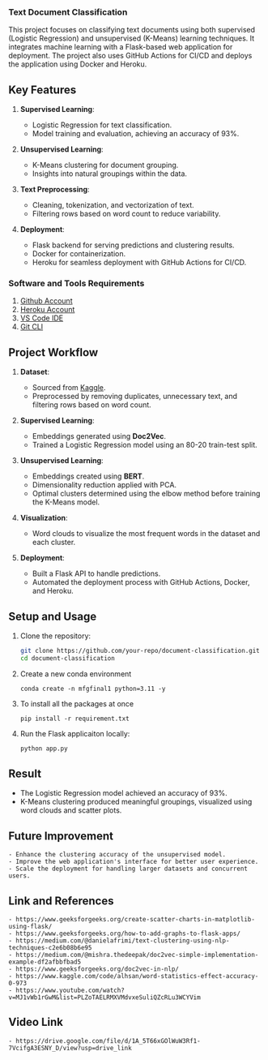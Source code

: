### Text Document Classification

This project focuses on classifying text documents using both supervised (Logistic Regression) and unsupervised (K-Means) learning techniques. It integrates machine learning with a Flask-based web application for deployment. The project also uses GitHub Actions for CI/CD and deploys the application using Docker and Heroku.

## Key Features

1. **Supervised Learning**:
   - Logistic Regression for text classification.
   - Model training and evaluation, achieving an accuracy of 93%.

2. **Unsupervised Learning**:
   - K-Means clustering for document grouping.
   - Insights into natural groupings within the data.

3. **Text Preprocessing**:
   - Cleaning, tokenization, and vectorization of text.
   - Filtering rows based on word count to reduce variability.

4. **Deployment**:
   - Flask backend for serving predictions and clustering results.
   - Docker for containerization.
   - Heroku for seamless deployment with GitHub Actions for CI/CD.

### Software and Tools Requirements

1. [Github Account](https://github.com)
2. [Heroku Account](https://heroku.com)
3. [VS Code IDE](https://code.visualstudio.com/)
4. [Git CLI](https://git-scm.com/book/en/v2/Getting-Started_The-Command-Line)

## Project Workflow

1. **Dataset**:
   - Sourced from [Kaggle](https://www.kaggle.com/).
   - Preprocessed by removing duplicates, unnecessary text, and filtering rows based on word count.

2. **Supervised Learning**:
   - Embeddings generated using **Doc2Vec**.
   - Trained a Logistic Regression model using an 80-20 train-test split.

3. **Unsupervised Learning**:
   - Embeddings created using **BERT**.
   - Dimensionality reduction applied with PCA.
   - Optimal clusters determined using the elbow method before training the K-Means model.

4. **Visualization**:
   - Word clouds to visualize the most frequent words in the dataset and each cluster.

5. **Deployment**:
   - Built a Flask API to handle predictions.
   - Automated the deployment process with GitHub Actions, Docker, and Heroku.


## Setup and Usage

1. Clone the repository:
   ```bash
   git clone https://github.com/your-repo/document-classification.git
   cd document-classification

2. Create a new conda environment

    ```
    conda create -n mfgfinal1 python=3.11 -y
    ```

3. To install all the packages at once

    ```
    pip install -r requirement.txt
    ```
4. Run the Flask applicaiton locally:
    ```bash
    python app.py
    ```
## Result

- The Logistic Regression model achieved an accuracy of 93%.
- K-Means clustering produced meaningful groupings, visualized using word clouds and scatter plots.

## Future Improvement
    - Enhance the clustering accuracy of the unsupervised model.
    - Improve the web application's interface for better user experience.
    - Scale the deployment for handling larger datasets and concurrent users.

## Link and References
    - https://www.geeksforgeeks.org/create-scatter-charts-in-matplotlib-using-flask/
    - https://www.geeksforgeeks.org/how-to-add-graphs-to-flask-apps/
    - https://medium.com/@danielafrimi/text-clustering-using-nlp-techniques-c2e6b08b6e95
    - https://medium.com/@mishra.thedeepak/doc2vec-simple-implementation-example-df2afbbfbad5
    - https://www.geeksforgeeks.org/doc2vec-in-nlp/
    - https://www.kaggle.com/code/alhsan/word-statistics-effect-accuracy-0-973
    - https://www.youtube.com/watch?v=MJ1vWb1rGwM&list=PLZoTAELRMXVMdvxeSuliQZcRLu3WCYVim

## Video Link
    - https://drive.google.com/file/d/1A_5T66xGOlWuW3Rf1-7VcifgA3ESNY_D/view?usp=drive_link
